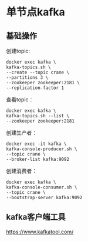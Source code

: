# 单节点kafka

## 基础操作

创建topic:

```console
docker exec kafka \
kafka-topics.sh \
--create --topic crane \
--partitions 3 \
--zookeeper zookeeper:2181 \
--replication-factor 1
```

查看topic：

```console
docker exec kafka \
kafka-topics.sh --list \
--zookeeper zookeeper:2181
```

创建生产者：

```console
docker exec -it kafka \
kafka-console-producer.sh \
--topic crane \
--broker-list kafka:9092
```

创建消费者：

```console
docker exec kafka \
kafka-console-consumer.sh \
--topic crane \
--bootstrap-server kafka:9092
```

## kafka客户端工具

<https://www.kafkatool.com/>

